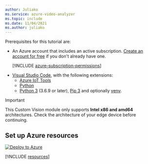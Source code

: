```yaml
---
author: Juliako
ms.service: azure-video-analyzer
ms.topic: include
ms.date: 11/04/2021
ms.author: juliako
---
```


Prerequisites for this tutorial are:

* An Azure account that includes an active subscription. [Create an account for free](https://azure.microsoft.com/free/?WT.mc_id=A261C142F) if you don't already have one.

    [!INCLUDE [azure-subscription-permissions](../../common-includes/azure-subscription-permissions.md)]
- [Visual Studio Code](https://code.visualstudio.com/), with the following extensions:
  * [Azure IoT Tools](https://marketplace.visualstudio.com/items?itemName=vsciot-vscode.azure-iot-toolkit)
  * [Python](https://marketplace.visualstudio.com/items?itemName=ms-python.python)
  * [Python 3](https://www.python.org/downloads/) (3.6.9 or later), [Pip 3](https://pip.pypa.io/en/stable/installing/) and optionally [venv](https://docs.python.org/3/library/venv.html). 

> [!Important]
> This Custom Vision module only supports **Intel x86 and amd64** architectures. Check the architecture of your edge device before continuing.

## Set up Azure resources

[![Deploy to Azure](https://aka.ms/deploytoazurebutton)](https://aka.ms/ava-click-to-deploy)

[!INCLUDE [resources](../../common-includes/azure-resources.md)]


